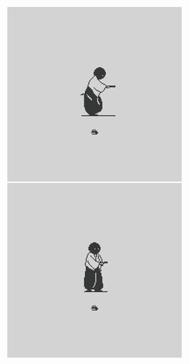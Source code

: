 <img src="https://github.com/onovich/Gallery/blob/main/sword.gif" width="400" height="400" alt=""/><br/>
<img src="https://github.com/onovich/Gallery/blob/main/sword2.gif" width="400" height="400" alt=""/><br/>
